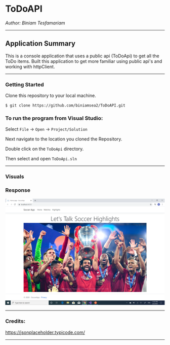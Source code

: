 # ToDoAPI

*Author: Biniam Tesfamariam*  

---

## Application Summary
This is a console application that uses a public api (ToDoApi) to get all the ToDo items. Built this application to get more familiar using public api's and working with httpClient.  

---

### Getting Started
Clone this repository to your local machine.

```
$ git clone https://github.com/biniamsea2/ToDoAPI.git
```

### To run the program from Visual Studio:
Select ```File``` -> ```Open``` -> ```Project/Solution```

Next navigate to the location you cloned the Repository.

Double click on the ```ToDoApi``` directory.

Then select and open ```ToDoApi.sln```

---

### Visuals

### Response
![Image 1](https://github.com/biniamsea2/Soccer-Site/blob/master/Screenshot%20(100).png)

---

### Credits:
https://jsonplaceholder.typicode.com/

------------------------------

